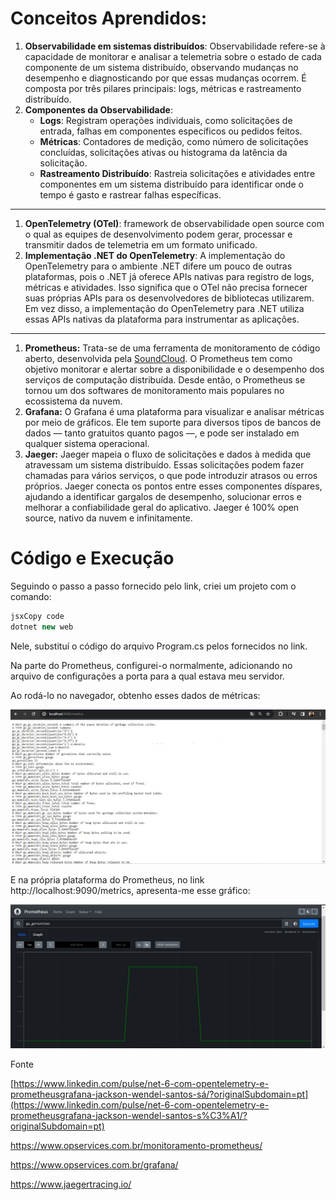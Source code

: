 # Conceitos Aprendidos:

1. **Observabilidade em sistemas distribuídos**: Observabilidade refere-se à capacidade de monitorar e analisar a telemetria sobre o estado de cada componente de um sistema distribuído, observando mudanças no desempenho e diagnosticando por que essas mudanças ocorrem. É composta por três pilares principais: logs, métricas e rastreamento distribuído.
2. **Componentes da Observabilidade**:
    - **Logs**: Registram operações individuais, como solicitações de entrada, falhas em componentes específicos ou pedidos feitos.
    - **Métricas**: Contadores de medição, como número de solicitações concluídas, solicitações ativas ou histograma da latência da solicitação.
    - **Rastreamento Distribuído**: Rastreia solicitações e atividades entre componentes em um sistema distribuído para identificar onde o tempo é gasto e rastrear falhas específicas.

__________________________________________

1. **OpenTelemetry (OTel)**: framework de observabilidade open source com o qual as equipes de desenvolvimento podem gerar, processar e transmitir dados de telemetria em um formato unificado.
2. **Implementação .NET do OpenTelemetry**: A implementação do OpenTelemetry para o ambiente .NET difere um pouco de outras plataformas, pois o .NET já oferece APIs nativas para registro de logs, métricas e atividades. Isso significa que o OTel não precisa fornecer suas próprias APIs para os desenvolvedores de bibliotecas utilizarem. Em vez disso, a implementação do OpenTelemetry para .NET utiliza essas APIs nativas da plataforma para instrumentar as aplicações.

________________________________________

1. **Prometheus:** Trata-se de uma ferramenta de monitoramento de código aberto, desenvolvida pela [SoundCloud](https://developers.soundcloud.com/blog/prometheus-monitoring-at-soundcloud). O Prometheus tem como objetivo monitorar e alertar sobre a disponibilidade e o desempenho dos serviços de computação distribuída. Desde então, o Prometheus se tornou um dos softwares de monitoramento mais populares no ecossistema da nuvem.
2. **Grafana:** O Grafana é uma plataforma para visualizar e analisar métricas por meio de gráficos. Ele tem suporte para diversos tipos de bancos de dados — tanto gratuitos quanto pagos —, e pode ser instalado em qualquer sistema operacional.
3. **Jaeger:** Jaeger mapeia o fluxo de solicitações e dados à medida que atravessam um sistema distribuído. Essas solicitações podem fazer chamadas para vários serviços, o que pode introduzir atrasos ou erros próprios. Jaeger conecta os pontos entre esses componentes díspares, ajudando a identificar gargalos de desempenho, solucionar erros e melhorar a confiabilidade geral do aplicativo. Jaeger é 100% open source, nativo da nuvem e infinitamente.

# **Código e Execução**

Seguindo o passo a passo fornecido pelo link, criei um projeto com o comando:

```jsx
jsxCopy code
dotnet new web
```

Nele, substituí o código do arquivo Program.cs pelos fornecidos no link.

Na parte do Prometheus, configurei-o normalmente, adicionando no arquivo de configurações a porta para a qual estava meu servidor.

Ao rodá-lo no navegador, obtenho esses dados de métricas:

![Untitled](image1.jpg)

E na própria plataforma do Prometheus, no link http://localhost:9090/metrics, apresenta-me esse gráfico:

![Untitled](image2.jpg)

Fonte

[https://www.linkedin.com/pulse/net-6-com-opentelemetry-e-prometheusgrafana-jackson-wendel-santos-sá/?originalSubdomain=pt](https://www.linkedin.com/pulse/net-6-com-opentelemetry-e-prometheusgrafana-jackson-wendel-santos-s%C3%A1/?originalSubdomain=pt)

https://www.opservices.com.br/monitoramento-prometheus/

https://www.opservices.com.br/grafana/

https://www.jaegertracing.io/
